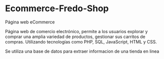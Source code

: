 # Ecommerce-Fredo-Shop
Página web eCommerce

Página web de comercio electrónico, permite a los usuarios explorar y comprar una amplia variedad de productos, gestionar sus carritos de compras. Utilizando tecnologías como PHP, SQL, JavaScript, HTML y CSS.

Se utiliza una base de datos para extraer informacion de una tienda en linea
